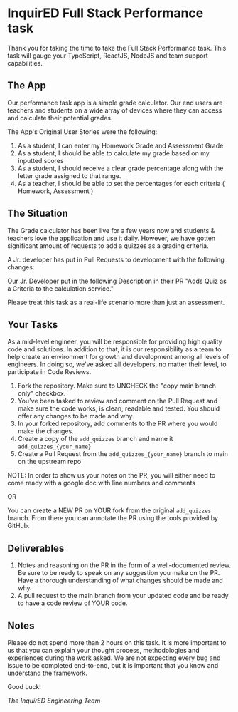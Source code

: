 # InquirED Full Stack Performance task
Thank you for taking the time to take the Full Stack Performance task. This task will gauge your TypeScript, ReactJS, NodeJS and team support capabilities.

## The App
Our performance task app is a simple grade calculator. Our end users are teachers and students on a wide array of devices where they can access and calculate their potential grades.

The App's Original User Stories were the following:

 1. As a student, I can enter my Homework Grade and Assessment Grade
 2. As a student, I should be able to calculate my grade based on my inputted scores
 3. As a student, I should receive a clear grade percentage along with the letter grade assigned to that range.
 4. As a teacher, I should be able to set the percentages for each criteria ( Homework, Assessment )

## The Situation
The Grade calculator has been live for a few years now and students & teachers love the application and use it daily. However, we have gotten significant amount of requests to add a quizzes as a grading criteria. 

A Jr. developer has put in Pull Requests to development with the following changes:

Our Jr. Developer put in the following Description in their PR
"Adds Quiz as a Criteria to the calculation service."

Please treat this task as a real-life scenario more than just an assessment.

## Your Tasks
As a mid-level engineer, you will be responsible for providing high quality code and solutions. In addition to that, it is our responsibility as a team to help create an environment for growth and development among all levels of engineers. In doing so, we've asked all developers, no matter their level, to participate in Code Reviews.

1. Fork the repository. Make sure to UNCHECK the "copy main branch only" checkbox.
2. You've been tasked to review and comment on the Pull Request and make sure the code works, is clean, readable and tested. You should offer any changes to be made and why.
3. In your forked repository, add comments to the PR where you would make the changes.
4. Create a copy of the `add_quizzes` branch and name it `add_quizzes_{your_name}`
5. Create a Pull Request from the `add_quizzes_{your_name}` branch to main on the upstream repo

NOTE: In order to show us your notes on the PR, you will either need to come ready with a google doc with line numbers and comments

OR

You can create a NEW PR on YOUR fork from the original `add_quizzes` branch. From there you can annotate the PR using the tools provided by GitHub.

## Deliverables
1. Notes and reasoning on the PR in the form of a well-documented review. Be sure to be ready to speak on any suggestion you make on the PR. Have a thorough understanding of what changes should be made and why.
2. A pull request to the main branch from your updated code and be ready to have a code review of YOUR code.


## Notes
Please do not spend more than 2 hours on this task. It is more important to us that you can explain your thought process, methodologies and experiences during the work asked. We are not expecting every bug and issue to be completed end-to-end, but it is important that you know and understand the framework.

Good Luck!


*The InquirED Engineering Team*

